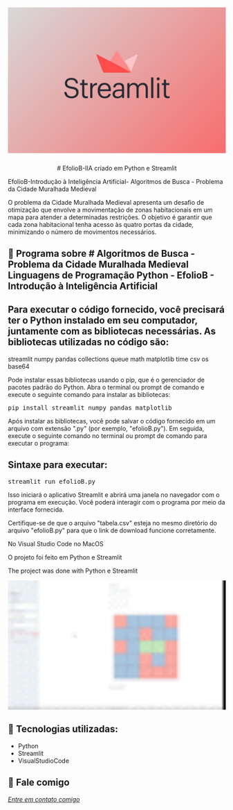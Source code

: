 <h1 align="center">
    <img width="600" src="streamlit.jpg" />
</h1>


<p align="center">
# EfolioB-IIA  criado em Python e Streamlit 


EfolioB-Introdução à Inteligência Artificial- Algoritmos de Busca - Problema da Cidade Muralhada Medieval
  
O problema da Cidade Muralhada Medieval apresenta um desafio de otimização que envolve a movimentação de zonas habitacionais em um mapa para atender a determinadas restrições. O objetivo é garantir que cada zona habitacional tenha acesso às quatro portas da cidade, minimizando o número de movimentos necessários.
</p>

📌 Programa sobre # Algoritmos de Busca - Problema da Cidade Muralhada Medieval
Linguagens de Programação Python - EfolioB - Introdução à Inteligência Artificial
------------------

## Para executar o código fornecido, você precisará ter o Python instalado em seu computador, juntamente com as bibliotecas necessárias. As bibliotecas utilizadas no código são:

streamlit
numpy
pandas
collections
queue
math
matplotlib
time
csv
os
base64

Pode instalar essas bibliotecas usando o pip, que é o gerenciador de pacotes padrão do Python. Abra o terminal ou prompt de comando e execute o seguinte comando para instalar as bibliotecas:

<pre>pip install streamlit numpy pandas matplotlib</pre>

Após instalar as bibliotecas, você pode salvar o código fornecido em um arquivo com extensão ".py" (por exemplo, "efolioB.py"). Em seguida, execute o seguinte comando no terminal ou prompt de comando para executar o programa:


## Sintaxe para executar:
<pre>streamlit run efolioB.py</pre>

Isso iniciará o aplicativo Streamlit e abrirá uma janela no navegador com o programa em execução. Você poderá interagir com o programa por meio da interface fornecida.

Certifique-se de que o arquivo "tabela.csv" esteja no mesmo diretório do arquivo "efolioB.py" para que o link de download funcione corretamente.





No Visual Studio Code no MacOS

O projeto foi feito em Python e Streamlit


The project was done with Python e Streamlit


<img width="800" src="iia.gif" alt="page-home">


🔧 Tecnologias utilizadas:
------------------

- Python
- Streamlit
- VisualStudioCode

💬 Fale comigo
------------------
[*Entre em contato comigo*](https://www.linkedin.com/in/ivo-baptista-3712144/)


